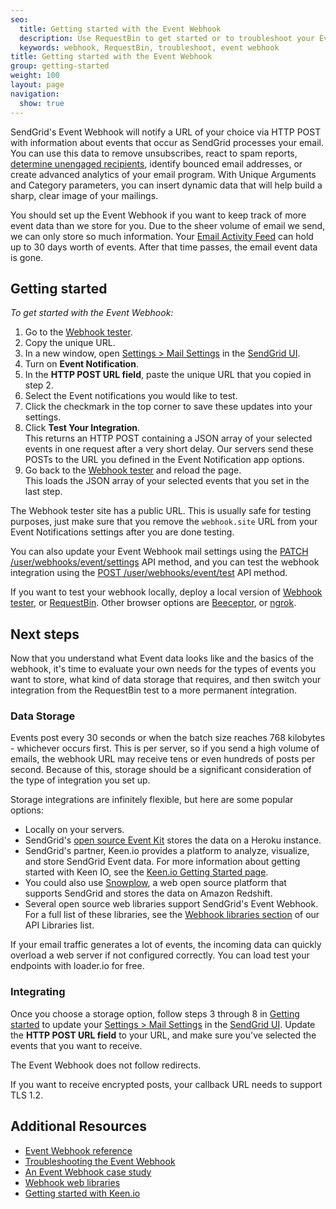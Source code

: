 ```yaml
---
seo:
  title: Getting started with the Event Webhook
  description: Use RequestBin to get started or to troubleshoot your Event Webhook.
  keywords: webhook, RequestBin, troubleshoot, event webhook
title: Getting started with the Event Webhook
group: getting-started
weight: 100
layout: page
navigation:
  show: true
---
```


SendGrid's Event Webhook will notify a URL of your choice via HTTP POST with information about events that occur as SendGrid processes your email. You can use this data to remove unsubscribes, react to spam reports, [determine unengaged recipients](https://sendgrid.com/blog/infer-engagement-with-the-event-api/), identify bounced email addresses, or create advanced analytics of your email program. With Unique Arguments and Category parameters, you can insert dynamic data that will help build a sharp, clear image of your mailings.

You should set up the Event Webhook if you want to keep track of more event data than we store for you. Due to the sheer volume of email we send, we can only store so much information. Your [Email Activity Feed]({{root_url}}/ui/analytics-and-reporting/email-activity-feed/) can hold up to 30 days worth of events. After that time passes, the email event data is gone.

## 	Getting started

*To get started with the Event Webhook:*

1. Go to the [Webhook tester](https://webhook.site/).
1. Copy the unique URL.
1. In a new window, open [Settings > Mail Settings](https://app.sendgrid.com/settings/mail_settings) in the [SendGrid UI](https://app.sendgrid.com).
1. Turn on **Event Notification**.
1. In the **HTTP POST URL field**, paste the unique URL that you copied in step 2.
1. Select the Event notifications you would like to test.
1. Click the checkmark in the top corner to save these updates into your settings.
1. Click **Test Your Integration**.
    <br> This returns an HTTP POST containing a JSON array of your selected events in one request after a very short delay. Our servers send these POSTs to the URL you defined in the Event Notification app options.
1. Go back to the [Webhook tester](https://webhook.site/) and reload the page.
     <br> This loads the JSON array of your selected events that you set in the last step.

<call-out type="warning">

The Webhook tester site has a public URL. This is usually safe for testing purposes, just make sure that you remove the `webhook.site` URL from your Event Notifications settings after you are done testing.

</call-out>

<call-out>

You can also update your Event Webhook mail settings using the [PATCH /user/webhooks/event/settings](https://sendgrid.api-docs.io/v3.0/webhooks/update-event-notification-settings) API method, and you can test the webhook integration using the [POST /user/webhooks/event/test](https://sendgrid.api-docs.io/v3.0/webhooks/test-event-notification-settings) API method.

</call-out>

<call-out>

If you want to test your webhook locally, deploy a local version of [Webhook tester](https://github.com/fredsted/webhook.site), or [RequestBin](https://github.com/Runscope/requestbin#readme). Other browser options are [Beeceptor](https://beeceptor.com), or [ngrok](https://ngrok.com/).

</call-out>

## 	Next steps

Now that you understand what Event data looks like and the basics of the webhook, it's time to evaluate your own needs for the types of events you want to store, what kind of data storage that requires, and then switch your integration from the RequestBin test to a more permanent integration.

 ### 	Data Storage

Events post every 30 seconds or when the batch size reaches 768 kilobytes - whichever occurs first. This is per server, so if you send a high volume of emails, the webhook URL may receive tens or even hundreds of posts per second. Because of this, storage should be a significant consideration of the type of integration you set up.

Storage integrations are infinitely flexible, but here are some popular options:

- Locally on your servers.
- SendGrid's [open source Event Kit](https://github.com/sendgrid/eventkit-rails) stores the data on a Heroku instance.
- SendGrid's partner, Keen.io provides a platform to analyze, visualize, and store SendGrid Event data. For more information about getting started with Keen IO, see the [Keen.io Getting Started page]({{root_url}}/help-and-support/analytics-and-reporting/tracking-data-with-keen-io).
- You could also use [Snowplow](https://github.com/snowplow/snowplow/wiki/SendGrid-webhook-setup), a web open source platform that supports SendGrid and stores the data on Amazon Redshift.
- Several open source web libraries support SendGrid's Event Webhook. For a full list of these libraries, see the [Webhook libraries section]({{root_url}}/for-developers/sending-email/libraries/) of our API Libraries list.

<call-out type="warning">

If your email traffic generates a lot of events, the incoming data can quickly overload a web server if not configured correctly. You can load test your endpoints with loader.io for free.

</call-out>

 ### 	Integrating

Once you choose a storage option, follow steps 3 through 8 in [Getting started](#getting-started]) to update your [Settings > Mail Settings](https://app.sendgrid.com/settings/mail_settings) in the [SendGrid UI](https://app.sendgrid.com). Update the **HTTP POST URL field** to your URL, and make sure you've selected the events that you want to receive.

The Event Webhook does not follow redirects.

If you want to receive encrypted posts, your callback URL needs to support TLS 1.2.

## 	Additional Resources

- [Event Webhook reference]({{root_url}}/for-developers/tracking-events/event/)
- [Troubleshooting the Event Webhook]({{root_url}}/for-developers/tracking-events/troubleshooting/)
- [An Event Webhook case study](https://sendgrid.com/blog/leveraging-sendgrids-event-api/)
- [Webhook web libraries]({{root_url}}/for-developers/sending-email/libraries/)
- [Getting started with Keen.io]({{root_url}}/help-and-support/analytics-and-reporting/tracking-data-with-keen-io/)
